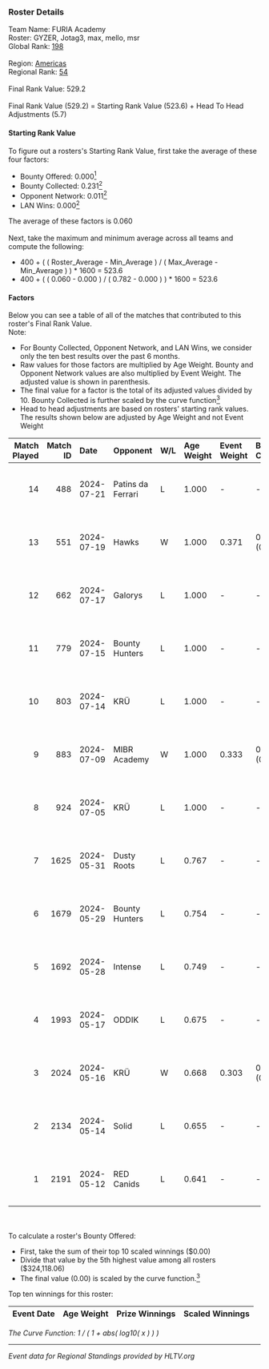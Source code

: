 ### Roster Details<br />
Team Name: FURIA Academy<br />
Roster: GYZER, Jotag3, max, mello, msr<br />
Global Rank: [198](../standings_global.md)<br />
<br />
Region: [Americas]( ../standings_americas.md)<br />
Regional Rank: [54]( ../standings_americas.md)<br />
<br />
Final Rank Value:  529.2<br />
<br />
Final Rank Value (529.2) = Starting Rank Value (523.6) + Head To Head Adjustments (5.7)<br />

#### Starting Rank Value<br />
To figure out a rosters's Starting Rank Value, first take the average of these four factors:<br />
- Bounty Offered: 0.000[<sup>1</sup>](#table2)
- Bounty Collected: 0.231[<sup>2</sup>](#table1)
- Opponent Network: 0.011[<sup>2</sup>](#table1)
- LAN Wins: 0.000[<sup>2</sup>](#table1)

The average of these factors is 0.060<br />
<br />
Next, take the maximum and minimum average across all teams and compute the following:<br />
- 400 + ( ( Roster_Average - Min_Average ) / ( Max_Average - Min_Average ) ) * 1600 = 523.6
- 400 + ( ( 0.060 - 0.000 ) / ( 0.782 - 0.000 ) ) * 1600 = 523.6


#### Factors<br />
Below you can see a table of all of the matches that contributed to this roster's Final Rank Value.<br />
Note:<br />

- For Bounty Collected, Opponent Network, and LAN Wins, we consider only the ten best results over the past 6 months.
- Raw values for those factors are multiplied by Age Weight. Bounty and Opponent Network values are also multiplied by Event Weight. The adjusted value is shown in parenthesis.
- The final value for a factor is the total of its adjusted values divided by 10. Bounty Collected is further scaled by the curve function[<sup>3</sup>](#curveFunction)
- Head to head adjustments are based on rosters' starting rank values. The results shown below are adjusted by Age Weight and not Event Weight
<span id="table1"></span><br />


| Match Played | Match ID | Date       | Opponent          | W/L | Age Weight | Event Weight | Bounty Collected | Opponent Network | LAN Wins  | H2H Adj. | Roster                                   |
| -: | -: | :- | :- | :- | :- | :- | :- | :- | :- | -: | :- |
|           14 |      488 | 2024-07-21 | Patins da Ferrari | L   | 1.000      | -            | -                | -                | -         |    -5.94 | GYZER, Jotag3, max, mello, msr           |
|           13 |      551 | 2024-07-19 | Hawks             | W   | 1.000      | 0.371        | 0.000 (0.000)    | 0.029 (0.011)    | 0 (0.000) |    15.42 | GYZER, Jotag3, max, mello, msr           |
|           12 |      662 | 2024-07-17 | Galorys           | L   | 1.000      | -            | -                | -                | -         |    -5.01 | Bruninho, GYZER, Jotag3, max, mello      |
|           11 |      779 | 2024-07-15 | Bounty Hunters    | L   | 1.000      | -            | -                | -                | -         |    -2.37 | GYZER, Jotag3, max, mello, souz4h        |
|           10 |      803 | 2024-07-14 | KRÜ               | L   | 1.000      | -            | -                | -                | -         |    -3.98 | GYZER, Jotag3, max, mello, souz4h        |
|            9 |      883 | 2024-07-09 | MIBR Academy      | W   | 1.000      | 0.333        | 0.000 (0.000)    | 0.000 (0.000)    | 0 (0.000) |    10.11 | GYZER, Jotag3, max, mello, souz4h        |
|            8 |      924 | 2024-07-05 | KRÜ               | L   | 1.000      | -            | -                | -                | -         |    -4.07 | GYZER, Jotag3, max, mello, souz4h        |
|            7 |     1625 | 2024-05-31 | Dusty Roots       | L   | 0.767      | -            | -                | -                | -         |    -3.74 | Bruninho, cerolzin, GYZER, Jotag3, mello |
|            6 |     1679 | 2024-05-29 | Bounty Hunters    | L   | 0.754      | -            | -                | -                | -         |    -2.83 | Bruninho, cerolzin, GYZER, Jotag3, mello |
|            5 |     1692 | 2024-05-28 | Intense           | L   | 0.749      | -            | -                | -                | -         |    -5.66 | Bruninho, cerolzin, GYZER, Jotag3, mello |
|            4 |     1993 | 2024-05-17 | ODDIK             | L   | 0.675      | -            | -                | -                | -         |    -1.85 | Bruninho, cerolzin, GYZER, Jotag3, mello |
|            3 |     2024 | 2024-05-16 | KRÜ               | W   | 0.668      | 0.303        | 0.023 (0.005)    | 0.493 (0.100)    | 0 (0.000) |    18.74 | Bruninho, cerolzin, GYZER, Jotag3, mello |
|            2 |     2134 | 2024-05-14 | Solid             | L   | 0.655      | -            | -                | -                | -         |    -2.39 | Bruninho, cerolzin, GYZER, Jotag3, mello |
|            1 |     2191 | 2024-05-12 | RED Canids        | L   | 0.641      | -            | -                | -                | -         |    -0.76 | Bruninho, cerolzin, GYZER, Jotag3, mello |

<br />
<span id="table2"></span><br />
To calculate a roster's Bounty Offered:<br />

- First, take the sum of their top 10 scaled winnings ($0.00)
- Divide that value by the 5th highest value among all rosters ($324,118.06)
- The final value (0.00) is scaled by the curve function.[<sup>3</sup>](#curveFunction)

Top ten winnings for this roster:<br />

| Event Date | Age Weight | Prize Winnings | Scaled Winnings |
| :- | -: | :- | :- |


<span id="curveFunction"></span>_The Curve Function: 1 / ( 1 + abs( log10( x ) ) )_<br />

---
_Event data for Regional Standings provided by HLTV.org_<br />
